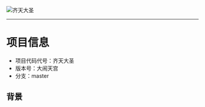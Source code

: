 ![齐天大圣](https://dawsonlee1790.github.io/assets/projects/pushbox/qtds.jpg)

---

# 项目信息

*  项目代码代号：齐天大圣
*  版本号：大闹天宫
*  分支：master

## 背景


